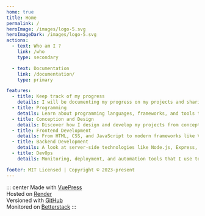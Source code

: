 ```yaml
---
home: true
title: Home
permalink: /
heroImage: /images/logo-5.svg
heroImageDark: /images/logo-5.svg
actions:
  - text: Who am I ?
    link: /who
    type: secondary

  - text: Documentation
    link: /documentation/
    type: primary

features:
  - title: Keep track of my progress
    details: I will be documenting my progress on my projects and sharing my thoughts on various topics.
  - title: Programming
    details: Learn about programming languages, frameworks, and tools that I use in my projects.
  - title: Conception and Design
    details: Discover how I design and develop my projects from conception to completion.
  - title: Frontend Development
    details: From HTML, CSS, and JavaScript to modern frameworks like Vue.js and Angular.
  - title: Backend Development
    details: A look at server-side technologies like Node.js, Express, and databases like PostgreSQL and MongoDB.
  - title: DevOps
    details: Monitoring, deployment, and automation tools that I use to manage my projects.

footer: MIT Licensed | Copyright © 2023-present
---
```


::: center
Made with [VuePress][vuepress-link] \
Hosted on [Render][render-link] \
Versioned with [GitHub][github-link] \
Monitored on [Betterstack][betterstack-link]
:::

[vuepress-link]: https://v2.vuepress.vuejs.org/
[render-link]: https://render.com/
[github-link]: https://github.com/
[betterstack-link]: https://betterstack.com/